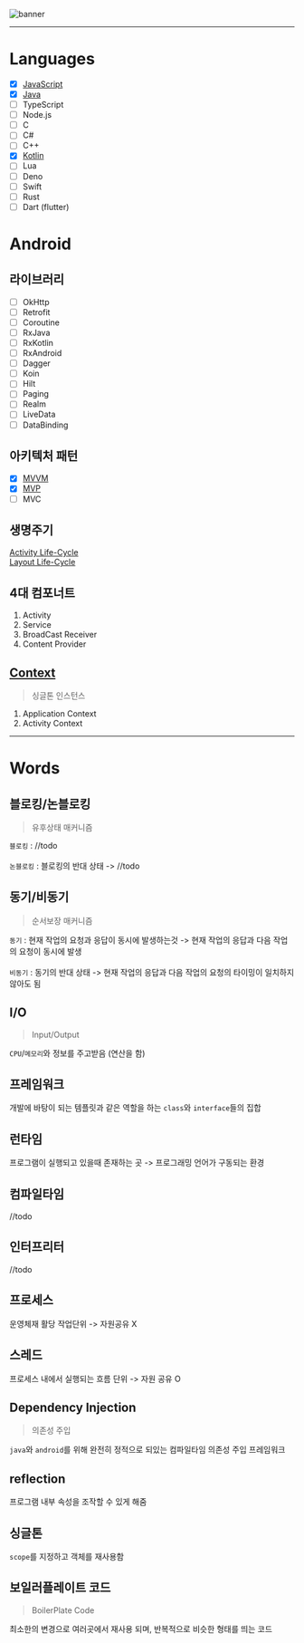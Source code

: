 ![banner](https://raw.githubusercontent.com/sungbin5304/Programming-Study/master/images/banner.png)

-----

# Languages
- [x] [JavaScript](https://github.com/sungbin5304/KUtils)
- [x] [Java](https://github.com/sungbin5304/SnsAutoReplyBot)
- [ ] TypeScript
- [ ] Node.js
- [ ] C
- [ ] C#
- [ ] C++
- [x] [Kotlin](https://github.com/sungbin5304/AndroidUtils)
- [ ] Lua
- [ ] Deno
- [ ] Swift
- [ ] Rust
- [ ] Dart (flutter)

# Android 
## 라이브러리
- [ ] OkHttp
- [ ] Retrofit
- [ ] Coroutine
- [ ] RxJava
- [ ] RxKotlin
- [ ] RxAndroid
- [ ] Dagger
- [ ] Koin
- [ ] Hilt
- [ ] Paging
- [ ] Realm
- [ ] LiveData
- [ ] DataBinding

## 아키텍처 패턴
- [x] [MVVM](https://github.com/sungbin5304/SpotiPlayer)
- [x] [MVP](https://github.com/sungbin5304/Android-Study/tree/master/pattern/MVP)
- [ ] MVC

## 생명주기
[Activity Life-Cycle](https://raw.githubusercontent.com/sungbin5304/Today-I-Learned/master/images/Activity%20Life-Cycle.png)<br/>
[Layout Life-Cycle](https://raw.githubusercontent.com/sungbin5304/Today-I-Learned/master/images/Layout%20Life-Cycle.png)

## 4대 컴포너트
1. Activity
2. Service
3. BroadCast Receiver
4. Content Provider

## [Context](https://sungbin.me/m/entry/%EC%95%88%EB%93%9C%EB%A1%9C%EC%9D%B4%EB%93%9C-Context%EC%9D%98-%EC%A2%85%EB%A5%98)
> 싱글톤 인스턴스

1. Application Context
2. Activity Context

-----

# Words
## 블로킹/논블로킹
> 유후상태 매커니즘

`블로킹` : //todo<br/><br/>
`논블로킹` : 블로킹의 반대 상태 -> //todo

## 동기/비동기
> 순서보장 매커니즘

`동기` : 현재 작업의 요청과 응답이 동시에 발생하는것 -> 현재 작업의 응답과 다음 작업의 요청이 동시에 발생<br/><br/>
`비동기` : 동기의 반대 상태 -> 현재 작업의 응답과 다음 작업의 요청의 타이밍이 일치하지 않아도 됨

## I/O
> Input/Output

`CPU`/`메모리`와 정보를 주고받음 (연산을 함)

## 프레임워크
개발에 바탕이 되는 템플릿과 같은 역할을 하는 `class`와 `interface`들의 집합

## 런타임
프로그램이 실행되고 있을때 존재하는 곳 -> 프로그래밍 언어가 구동되는 환경

## 컴파일타임
//todo

## 인터프리터 
//todo

## 프로세스
운영체재 활당 작업단위 -> 자원공유 X

## 스레드
프로세스 내에서 실행되는 흐름 단위 -> 자원 공유 O

## Dependency Injection
> 의존성 주입

`java`와 `android`를 위해 완전히 정적으로 되있는 컴파일타임 의존성 주입 프레임워크

## reflection
프로그램 내부 속성을 조작할 수 있게 해줌

## 싱글톤
`scope`를 지정하고 객체를 재사용함

## 보일러플레이트 코드
> BoilerPlate Code

최소한의 변경으로 여러곳에서 재사용 되며, 반복적으로 비슷한 형태를 띄는 코드

